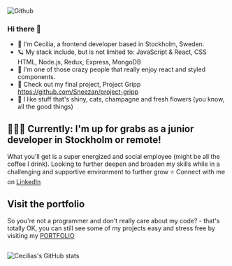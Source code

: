 ![Github](https://user-images.githubusercontent.com/105229808/200346827-71fa35bc-f651-4654-b18b-b8a24ae51d40.png)

### Hi there 👋

- 👋 I'm Cecilia, a frontend developer based in Stockholm, Sweden.
- 🪐 My stack include, but is not limited to: JavaScript & React, CSS HTML, Node.js, Redux, Express, MongoDB
- 👻 I'm one of those crazy people that really enjoy react and styled components.
- 🌱 Check out my final project, Project Gripp https://github.com/Sneezan/project-gripp
- 💎 I like stuff that's shiny, cats, champagne and fresh flowers (you know, all the good things)

## 🙋🏻‍♀️ Currently: I'm up for grabs as a junior developer in Stockholm or remote!
What you'll get is a super energized and social employee (might be all the coffee I drink). Looking to further deepen and broaden my skills while in a challenging and supportive environment to further grow ⭐️
Connect with me on [LinkedIn](https://www.linkedin.com/in/ceciliafranlund)

## Visit the portfolio
So you're not a programmer and don't really care about my code? - that's totally OK, you can still see some of my projects easy and stress free by visiting my [PORTFOLIO](https://ceciliafranlund.netlify.app) 

##
![Cecilias's GitHub stats](https://github-readme-stats.vercel.app/api?username=sneezan&show_icons=true&theme=transparent)
<!--
**Sneezan/Sneezan** is a ✨ _special_ ✨ repository because its `README.md` (this file) appears on your GitHub profile.

Here are some ideas to get you started:

- 🔭 I’m currently working on ...
- 🌱 I’m currently learning ...
- 👯 I’m looking to collaborate on ...
- 🤔 I’m looking for help with ...
- 💬 Ask me about ...
- 📫 How to reach me: ...
- 😄 Pronouns: ...
- ⚡ Fun fact: ...
-->
